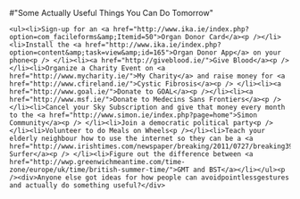 #"Some Actually Useful Things You Can Do Tomorrow"


    <ul><li>Sign-up for an <a href="http://www.ika.ie/index.php?option=com_facileforms&amp;Itemid=50">Organ Donor Card</a><p /></li><li>Install the <a href="http://www.ika.ie/index.php?option=content&amp;task=view&amp;id=165">Organ Donor App</a> on your phone<p /> </li><li><a href="http://giveblood.ie/">Give Blood</a><p /></li><li>Organize a Charity Event on <a href="http://www.mycharity.ie/">My Charity</a> and raise money for <a href="http://www.cfireland.ie/">Cystic Fibrosis</a><p /> </li><li><a href="http://www.goal.ie/">Donate to GOAL</a><p /></li><li><a href="http://www.msf.ie/">Donate to Medecins Sans Frontiers</a><p /></li><li>Cancel your Sky Subscription and give that money every month to the <a href="http://www.simon.ie/index.php?page=home">Simon Community</a><p /> </li><li>Join a democratic political party<p /></li><li>Volunteer to do Meals on Wheels<p /></li><li>Teach your elderly neighbour how to use the internet so they can be a <a href="http://www.irishtimes.com/newspaper/breaking/2011/0727/breaking39.html">Silver Surfer</a><p /> </li><li>Figure out the difference between <a href="http://wwp.greenwichmeantime.com/time-zone/europe/uk/time/british-summer-time/">GMT and BST</a></li></ul><p /><div>Anyone else got ideas for how people can avoidpointlessgestures and actually do something useful?</div>
  